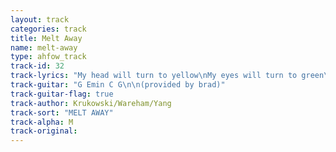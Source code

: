 ```yaml
---
layout: track
categories: track
title: Melt Away
name: melt-away
type: ahfow_track
track-id: 32
track-lyrics: "My head will turn to yellow\nMy eyes will turn to green\nMy voice will turn to mellow\nBut still I can't be seen\n\nMelt away\nI wanna melt away\nMelt away\n\nCan you tell the difference\nOr do I sound the same?\nI do just what I want to do\nThis is my favorite game\n\nMelt away\nI wanna melt away\nMelt away"
track-guitar: "G Emin C G\n\n(provided by brad)"
track-guitar-flag: true
track-author: Krukowski/Wareham/Yang
track-sort: "MELT AWAY"
track-alpha: M
track-original: 
---
```


